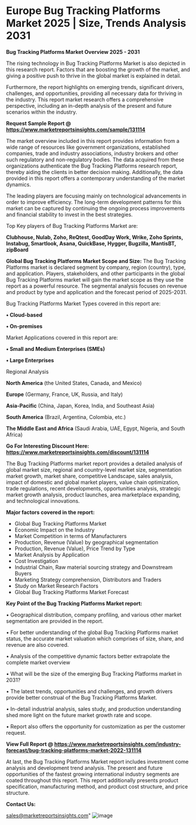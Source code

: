 # Europe Bug Tracking Platforms Market 2025 | Size, Trends Analysis 2031

<Strong> Bug Tracking Platforms Market Overview 2025 - 2031</strong>

The rising technology in Bug Tracking Platforms Market is also depicted in this research report. Factors that are boosting the growth of the market, and giving a positive push to thrive in the global market is explained in detail.

Furthermore, the report highlights on emerging trends, significant drivers, challenges, and opportunities, providing all necessary data for thriving in the industry. This report market research offers a comprehensive perspective, including an in-depth analysis of the present and future scenarios within the industry.

<strong>Request Sample Report @ <a href=https://www.marketreportsinsights.com/sample/131114>https://www.marketreportsinsights.com/sample/131114</a></strong>

The market overview included in this report provides information from a wide range of resources like government organizations, established companies, trade and industry associations, industry brokers and other such regulatory and non-regulatory bodies. The data acquired from these organizations authenticate the Bug Tracking Platforms research report, thereby aiding the clients in better decision making. Additionally, the data provided in this report offers a contemporary understanding of the market dynamics.

The leading players are focusing mainly on technological advancements in order to improve efficiency. The long-term development patterns for this market can be captured by continuing the ongoing process improvements and financial stability to invest in the best strategies.

Top Key players of Bug Tracking Platforms Market are:

<strong>Clubhouse, Nulab, Zoho, ReQtest, GoodDay Work, Wrike, Zoho Sprints, Instabug, Smartlook, Asana, QuickBase, Hygger, Bugzilla, MantisBT, zipBoard</strong>

<strong><b>Global Bug Tracking Platforms Market Scope and Size:</b></strong>
The Bug Tracking Platforms market is declared segment by company, region (country), type, and application. Players, stakeholders, and other participants in the global Bug Tracking Platforms market will gain the market scope as they use the report as a powerful resource. The segmental analysis focuses on revenue and product by type and application and the forecast period of 2025-2031.

Bug Tracking Platforms Market Types covered in this report are:

<strong>• Cloud-based

• On-premises</strong>

Market Applications covered in this report are:

<strong>• Small and Medium Enterprises (SMEs)

• Large Enterprises</strong> 

Regional Analysis

<strong>North America</strong> (the United States, Canada, and Mexico)

<strong>Europe</strong> (Germany, France, UK, Russia, and Italy)

<strong>Asia-Pacific</strong> (China, Japan, Korea, India, and Southeast Asia)

<strong>South America</strong> (Brazil, Argentina, Colombia, etc.)

<strong>The Middle East and Africa</strong> (Saudi Arabia, UAE, Egypt, Nigeria, and South Africa)

<strong>Go For Interesting Discount Here: <a href=https://www.marketreportsinsights.com/discount/131114>https://www.marketreportsinsights.com/discount/131114</a></strong>

The Bug Tracking Platforms market report provides a detailed analysis of global market size, regional and country-level market size, segmentation market growth, market share, competitive Landscape, sales analysis, impact of domestic and global market players, value chain optimization, trade regulations, recent developments, opportunities analysis, strategic market growth analysis, product launches, area marketplace expanding, and technological innovations.

<strong><b>Major factors covered in the report:</b></strong>
<ul>
  <li>Global Bug Tracking Platforms Market </li>
  <li>Economic Impact on the Industry</li>
  <li>Market Competition in terms of Manufacturers</li>
  <li>Production, Revenue (Value) by geographical segmentation</li>
  <li>Production, Revenue (Value), Price Trend by Type</li>
  <li>Market Analysis by Application</li>
  <li>Cost Investigation</li>
  <li>Industrial Chain, Raw material sourcing strategy and Downstream Buyers</li>
  <li>Marketing Strategy comprehension, Distributors and Traders</li>
  <li>Study on Market Research Factors</li>
  <li>Global Bug Tracking Platforms Market Forecast</li>
</ul>

<strong><b>Key Point of the Bug Tracking Platforms Market report:</b></strong>

• Geographical distribution, company profiling, and various other market segmentation are provided in the report.

• For better understanding of the global Bug Tracking Platforms market status, the accurate market valuation which comprises of size, share, and revenue are also covered.

• Analysis of the competitive dynamic factors better extrapolate the complete market overview

• What will be the size of the emerging Bug Tracking Platforms market in 2031?

• The latest trends, opportunities and challenges, and growth drivers provide better construal of the Bug Tracking Platforms Market.

• In-detail industrial analysis, sales study, and production understanding shed more light on the future market growth rate and scope.

• Report also offers the opportunity for customization as per the customer request.

<strong><b>View Full Report @ <a href=https://www.marketreportsinsights.com/industry-forecast/bug-tracking-platforms-market-2022-131114>https://www.marketreportsinsights.com/industry-forecast/bug-tracking-platforms-market-2022-131114</a></b></strong>


At last, the Bug Tracking Platforms Market report includes investment come analysis and development trend analysis. The present and future opportunities of the fastest growing international industry segments are coated throughout this report. This report additionally presents product specification, manufacturing method, and product cost structure, and price structure.

<strong>Contact Us:</strong>

sales@marketreportsinsights.com"
![image](https://github.com/user-attachments/assets/57b5bd01-e75b-4695-87c4-33d2fb704032)
